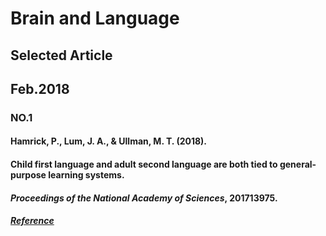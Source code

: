 # Brain and Language


## Selected Article
## Feb.2018
### NO.1
#### Hamrick, P., Lum, J. A., & Ullman, M. T. (2018). 
#### **Child first language and adult second language are both tied to general-purpose learning systems.** 
#### *Proceedings of the National Academy of Sciences*, 201713975.
##### [Reference](http://www.pnas.org/content/early/2018/01/25/1713975115)
